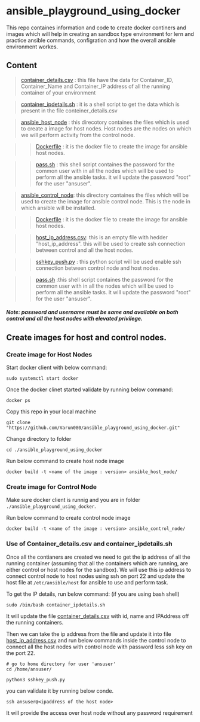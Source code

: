 # ansible_playground_using_docker

This repo containes information and code to create docker continers and images which will help in creating an sandbox type environment for lern and practice ansible commands, configration and how the overall ansible environment workes.

## Content

> [container_details.csv](container_details.csv) : this file have the data for Container_ID, Container_Name and Container_IP address of all the running container of your environment


> [container_ipdetails.sh](container_ipdetails.sh) :  it is a shell script to get the data which is present in the file conteiner_details.csv


> [ansible_host_node](./ansible_host_node/) : this direcotory containes the files which is used to create a image for host nodes. Host nodes are the nodes on which we will perform activity from the control node.

>> [Dockerfile](./ansible_host_node/Dockerfile) : it is the docker file to create the image for ansible host nodes.

>> [pass.sh](./ansible_host_node/pass.sh) : this shell script containes the password for the common user with in all the nodes which will be used to perform all the ansible tasks. it will update the password "root" for the user "ansuser".


>[ansible_control_node](./ansible_control_node/): this directory containes the files which will be used to create the image for ansible control node. This is the node in which ansible will be installed.

>> [Dockerfile](./ansible_control_node/Dockerfile) : it is the docker file to create the image for ansible host nodes.

>>[host_ip_address.csv](./ansible_control_node/host_ip_address.csv): this is an empty file with hedder "host_ip_address". this will be used to create ssh connection between control and all the host nodes.

>>[sshkey_push.py](./ansible_control_node/sshkey_push.py) : this python script will be used enable ssh connection between control node and host nodes.

>>[pass.sh](./ansible_control_node/pass.sh) :this shell script containes the password for the common user with in all the nodes which will be used to perform all the ansible tasks. it will update the password "root" for the user "ansuser".

#### ***Note: password and username must be same and available on both control and all the host nodes with elevated privilege.***

## Create images for host and control nodes.

### Create image for Host Nodes

Start docker client with below command:

```
sudo systemctl start docker
```

Once the docker clinet started validate by running below command:

```
docker ps
```

Copy this repo in your local machine

```
git clone "https://github.com/Varun080/ansible_playground_using_docker.git"
```

Change directory to folder

```
cd ./ansible_playground_using_docker
```

Run below command to create host node image

```
docker build -t <name of the image : version> ansible_host_node/
```

### Create image for Control Node

Make sure docker client is runnig and you are in folder `./ansible_playground_using_docker`.

Run below command to create control node image

```
docker build -t <name of the image : version> ansible_control_node/
```

### Use of Container_details.csv and container_ipdetails.sh

Once all the contianers are created we need to get the ip address of all the running container (assuming that all the containers which are running, are either control or host nodes for the sandbox). We will use this ip address to connect control node to host nodes using ssh on port 22 and update the host file at `/etc/ansible/host` for ansible to use and perform task.

To get the IP details, run below command: (if you are using bash shell)

 ```
 sudo /bin/bash container_ipdetails.sh 
 ```

It will update the file [container_details.csv](container_details.csv) with id, name and IPAddress off the running containers.

Then we can take the ip address from the file and update it into file [host_ip_address.csv](./ansible_control_node/host_ip_address.csv) and run below commands inside the control node to connect all the host nodes with control node with password less ssh key on the port 22.
```
# go to home directory for user 'ansuser' 
cd /home/ansuser/
```

```
python3 sshkey_push.py
```

you can validate it by running below conde.

```
ssh ansuser@<ipaddress of the host node>
```
It will provide the access over host node without any password requirement